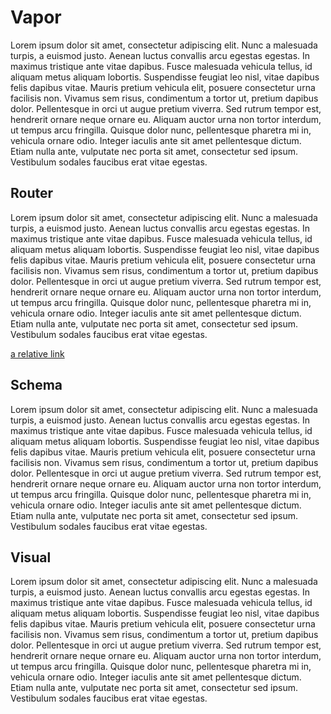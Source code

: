 # Vapor

Lorem ipsum dolor sit amet, consectetur adipiscing elit. Nunc a malesuada turpis, a euismod justo. Aenean luctus convallis arcu egestas egestas. In maximus tristique ante vitae dapibus. Fusce malesuada vehicula tellus, id aliquam metus aliquam lobortis. Suspendisse feugiat leo nisl, vitae dapibus felis dapibus vitae. Mauris pretium vehicula elit, posuere consectetur urna facilisis non. Vivamus sem risus, condimentum a tortor ut, pretium dapibus dolor. Pellentesque in orci ut augue pretium viverra. Sed rutrum tempor est, hendrerit ornare neque ornare eu. Aliquam auctor urna non tortor interdum, ut tempus arcu fringilla. Quisque dolor nunc, pellentesque pharetra mi in, vehicula ornare odio. Integer iaculis ante sit amet pellentesque dictum. Etiam nulla ante, vulputate nec porta sit amet, consectetur sed ipsum. Vestibulum sodales faucibus erat vitae egestas.

## Router

Lorem ipsum dolor sit amet, consectetur adipiscing elit. Nunc a malesuada turpis, a euismod justo. Aenean luctus convallis arcu egestas egestas. In maximus tristique ante vitae dapibus. Fusce malesuada vehicula tellus, id aliquam metus aliquam lobortis. Suspendisse feugiat leo nisl, vitae dapibus felis dapibus vitae. Mauris pretium vehicula elit, posuere consectetur urna facilisis non. Vivamus sem risus, condimentum a tortor ut, pretium dapibus dolor. Pellentesque in orci ut augue pretium viverra. Sed rutrum tempor est, hendrerit ornare neque ornare eu. Aliquam auctor urna non tortor interdum, ut tempus arcu fringilla. Quisque dolor nunc, pellentesque pharetra mi in, vehicula ornare odio. Integer iaculis ante sit amet pellentesque dictum. Etiam nulla ante, vulputate nec porta sit amet, consectetur sed ipsum. Vestibulum sodales faucibus erat vitae egestas.

[a relative link](router)

## Schema

Lorem ipsum dolor sit amet, consectetur adipiscing elit. Nunc a malesuada turpis, a euismod justo. Aenean luctus convallis arcu egestas egestas. In maximus tristique ante vitae dapibus. Fusce malesuada vehicula tellus, id aliquam metus aliquam lobortis. Suspendisse feugiat leo nisl, vitae dapibus felis dapibus vitae. Mauris pretium vehicula elit, posuere consectetur urna facilisis non. Vivamus sem risus, condimentum a tortor ut, pretium dapibus dolor. Pellentesque in orci ut augue pretium viverra. Sed rutrum tempor est, hendrerit ornare neque ornare eu. Aliquam auctor urna non tortor interdum, ut tempus arcu fringilla. Quisque dolor nunc, pellentesque pharetra mi in, vehicula ornare odio. Integer iaculis ante sit amet pellentesque dictum. Etiam nulla ante, vulputate nec porta sit amet, consectetur sed ipsum. Vestibulum sodales faucibus erat vitae egestas.

## Visual 

Lorem ipsum dolor sit amet, consectetur adipiscing elit. Nunc a malesuada turpis, a euismod justo. Aenean luctus convallis arcu egestas egestas. In maximus tristique ante vitae dapibus. Fusce malesuada vehicula tellus, id aliquam metus aliquam lobortis. Suspendisse feugiat leo nisl, vitae dapibus felis dapibus vitae. Mauris pretium vehicula elit, posuere consectetur urna facilisis non. Vivamus sem risus, condimentum a tortor ut, pretium dapibus dolor. Pellentesque in orci ut augue pretium viverra. Sed rutrum tempor est, hendrerit ornare neque ornare eu. Aliquam auctor urna non tortor interdum, ut tempus arcu fringilla. Quisque dolor nunc, pellentesque pharetra mi in, vehicula ornare odio. Integer iaculis ante sit amet pellentesque dictum. Etiam nulla ante, vulputate nec porta sit amet, consectetur sed ipsum. Vestibulum sodales faucibus erat vitae egestas.


